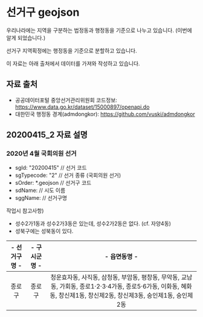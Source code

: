 선거구 geojson
============

우리나라에는 지역을 구분하는 법정동과 행정동을 기준으로 나누고 있습니다. (이번에 알게 되었습니다.)

선거구 지역획정에는 행정동을 기준으로 분할하고 있습니다.

이 자료는 아래 출처에서 데이터를 가져와 작성하고 있습니다.


## 자료 출처
- 공공데이터포털 중앙선거관리위원회 코드정보: https://www.data.go.kr/dataset/15000897/openapi.do
- 대한민국 행정동 경계(admdongkor): https://github.com/vuski/admdongkor


## 20200415_2 자료 설명
### 2020년 4월 국회의원 선거
- sgId: "20200415" // 선거 코드
- sgTypecode: "2" // 선거 종류 (국회의원 선거)
- sOrder: *.geojson // 선거구 코드
- sdName: // 시도 이름
- sggName: // 선거구명

작업시 참고사항)
+ 성수2가1동과 성수2가3동은 있는데, 성수2가2동은 없다. (cf. 자양4동)
+ 성북구에는 성북동이 있다.

|- 선거구명 -|- 구시군명 -|- 읍면동명 -|
|:--:|:--:|:--:|
|종로구|종로구|청운효자동, 사직동, 삼청동, 부암동, 평창동, 무악동, 교남동, 가회동, 종로1·2·3·4가동, 종로5·6가동, 이화동, 혜화동, 창신제1동, 창신제2동, 창신제3동, 숭인제1동, 숭인제2동|
